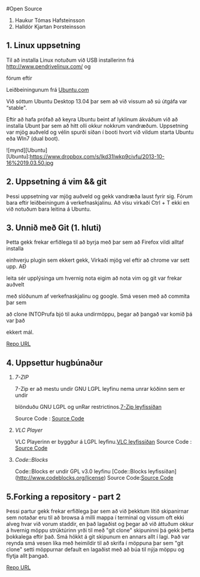 
#Open Source

1. Haukur Tómas Hafsteinsson
2. Halldór Kjartan Þorsteinsson

## 1. Linux uppsetning

Til að installa Linux notuðum við USB installerinn frá http://www.pendrivelinux.com/ og 

fórum eftir 

Leiðbeiningunum frá [Ubuntu.com](http://www.ubuntu.com/download/desktop/create-a-usb-stick-on-windows)

Við sóttum Ubuntu Desktop 13.04 þar sem að við vissum að sú útgáfa var “stable".

Eftir að hafa prófað að keyra Ubuntu beint af lyklinum ákváðum við að installa Ubunt þar sem að hitt olli okkur nokkrum vandræðum. 
Uppsetning var mjög auðveld og vélin spurði síðan í booti hvort við vildum starta Ubuntu eða WIn7 (dual boot).

![mynd][Ubuntu]
[Ubuntu]:https://www.dropbox.com/s/lkd31lwkp9civfu/2013-10-16%2019.03.50.jpg

## 2. Uppsetning á vim && git

Þessi uppsetning var mjög auðveld og gekk vandræða laust fyrir sig.
Fórum bara eftir leiðbeiningum á verkefnaskjalinu.
Að vísu virkaði Ctrl + T ekki en við notuðum bara leitina á Ubuntu.

## 3. Unnið með Git (1. hluti)

Þetta gekk frekar erfiðlega til að byrja með þar sem að Firefox vildi alltaf installa 

einhverju plugin sem ekkert gekk, Virkaði mjög vel eftir að chrome var sett upp. AÐ 

leita sér upplýsinga um hvernig nota eigim að nota vim og git var frekar auðvelt 

með slóðunum af verkefnaskjalinu og google. Smá vesen með að commita þar sem 

að clone INTOPrufa bjó til auka undirmöppu, þegar að þangað var komið þá var það 

ekkert mál.

[Repo URL](https://github.com/hawkurinn/INTOPrufa.git)


## 4. Uppsettur hugbúnaður

1. *7-ZIP*

	7-Zip er að mestu undir GNU LGPL leyfinu nema unrar kóðinn sem er undir 

	blönduðu GNU LGPL og unRar restrictinos.[7-Zip leyfissíðan](http://www.7-zip.org/license.txt) 

	Source Code : [Source Code](http://www.7-zip.org/)


2. *VLC Player*

	VLC Playerinn er byggður á LGPL leyfinu.[VLC leyfissíðan](http://www.videolan.org/press/lgpl.html)
	Source Code : [Source Code](http://www.videolan.org/vlc/download-sources.html)


3. *Code::Blocks*

	Code::Blocks er undir GPL v3.0 leyfinu [Code::Blocks leyfissíðan] (http://www.codeblocks.org/license)
	Source Code:[Source Code](http://www.codeblocks.org/downloads/25)

## 5.Forking a repository - part 2

Þessi partur gekk frekar erfiðlega þar sem að við þekktum lítið skipanirnar sem notaðar eru til að browsa á
milli mappa í terminal og vissum oft ekki alveg hvar við vorum staddir, en það lagaðist og þegar að við 
áttuðum okkur á hvernig möppu strúktúrinn yrði til með "git clone" skipuninni þá gekk þetta þokkalega eftir það.
Smá hökkt á git skipunum en annars allt í lagi. Það var reynda smá vesen líka með heimildir til að skrifa í 
möppuna þar sem "git clone" setti möppurnar default en lagaðist með að búa til nýja möppu og flytja allt þangað.

[Repo URL](https://github.com/hawkurinn/INTOmarkdown.git
)

